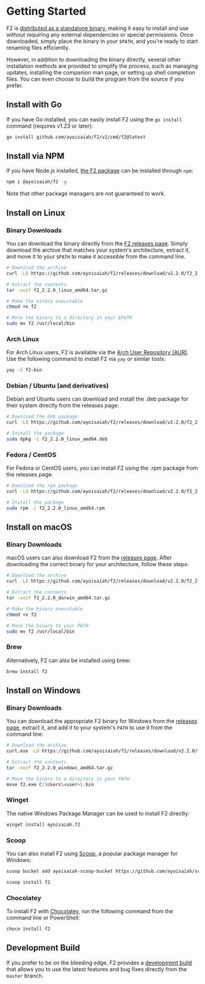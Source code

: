 # Getting Started

F2 is
[distributed as a standalone binary](https://github.com/ayoisaiah/f2/releases),
making it easy to install and use without requiring any external dependencies or
special permissions. Once downloaded, simply place the binary in your `$PATH`,
and you're ready to start renaming files efficiently.

However, in addition to downloading the binary directly, several other
installation methods are provided to simplify the process, such as managing
updates, installing the companion man page, or setting up shell completion
files. You can even choose to build the program from the source if you prefer.

## Install with Go

If you have Go installed, you can easily install F2 using the `go install`
command (requires v1.23 or later):

```bash
go install github.com/ayoisaiah/f2/v2/cmd/f2@latest
```

## Install via NPM

If you have Node.js installed,
[the F2 package](https://www.npmjs.com/package/@ayoisaiah/f2) can be installed
through `npm`:

```bash [npm]
npm i @ayoisaiah/f2 -g
```

Note that other package managers are not guaranteed to work.

## Install on Linux

### Binary Downloads

You can download the binary directly from the
[F2 releases page](https://github.com/ayoisaiah/f2/releases). Simply download
the archive that matches your system's architecture, extract it, and move it to
your `$PATH` to make it accessible from the command line.

```bash
# Download the archive
curl -LO https://github.com/ayoisaiah/f2/releases/download/v2.2.0/f2_2.2.0_linux_amd64.tar.gz

# Extract the contents
tar -xvzf f2_2.2.0_linux_amd64.tar.gz

# Make the binary executable
chmod +x f2

# Move the binary to a directory in your $PATH
sudo mv f2 /usr/local/bin
```

### Arch Linux

For Arch Linux users, F2 is available via the
[Arch User Repository (AUR)](https://aur.archlinux.org/packages/f2-bin/). Use
the following command to install F2 via `yay` or similar tools:

```bash
yay -S f2-bin
```

### Debian / Ubuntu (and derivatives)

Debian and Ubuntu users can download and install the .deb package for their
system directly from the releases page:

```bash
# Download the deb package
curl -LO https://github.com/ayoisaiah/f2/releases/download/v2.2.0/f2_2.2.0_linux_amd64.deb

# Install the package
sudo dpkg -i f2_2.2.0_linux_amd64.deb
```

### Fedora / CentOS

For Fedora or CentOS users, you can install F2 using the .rpm package from the
releases page:

```bash
# Download the rpm package
curl -LO https://github.com/ayoisaiah/f2/releases/download/v2.2.0/f2_2.2.0_linux_amd64.rpm

# Install the package
sudo rpm -i f2_2.2.0_linux_amd64.rpm
```

## Install on macOS

### Binary Downloads

macOS users can also download F2 from the
[releases page](https://github.com/ayoisaiah/f2/releases). After downloading the
correct binary for your architecture, follow these steps:

```bash
# Download the archive
curl -LO https://github.com/ayoisaiah/f2/releases/download/v2.2.0/f2_2.2.0_darwin_amd64.tar.gz

# Extract the contents
tar -xvzf f2_2.2.0_darwin_amd64.tar.gz

# Make the binary executable
chmod +x f2

# Move the binary to your PATH
sudo mv f2 /usr/local/bin
```

### Brew

Alternatively, F2 can also be installed using brew:

```sh
brew install f2
```

## Install on Windows

### Binary Downloads

You can download the appropriate F2 binary for Windows from the
[releases page](https://github.com/ayoisaiah/f2/releases), extract it, and add
it to your system's `PATH` to use it from the command line:

```sh
# Download the archive
curl.exe -LO https://github.com/ayoisaiah/f2/releases/download/v2.2.0/f2_2.2.0_windows_amd64.tar.gz

# Extract the contents
tar -xvzf f2_2.2.0_windows_amd64.tar.gz

# Move the binary to a directory in your PATH
move f2.exe C:\Users\<user>\.bin
```

### Winget

The native Windows Package Manager can be used to install F2 directly:

```sh
winget install ayoisaiah.f2
```

### Scoop

You can also install F2 using [Scoop](https://scoop.sh/), a popular package
manager for Windows:

```sh
scoop bucket add ayoisaiah-scoop-bucket https://github.com/ayoisaiah/scoop-bucket
```

```sh
scoop install f2
```

### Chocolatey

To install F2 with [Chocolatey](https://community.chocolatey.org/packages/f2),
run the following command from the command line or PowerShell:

```sh
choco install f2
```

## Development Build

If you prefer to be on the bleeding edge, F2 provides a
[development build](https://github.com/ayoisaiah/f2/releases/tag/nightly) that
allows you to use the latest features and bug fixes directly from the `master`
branch.
